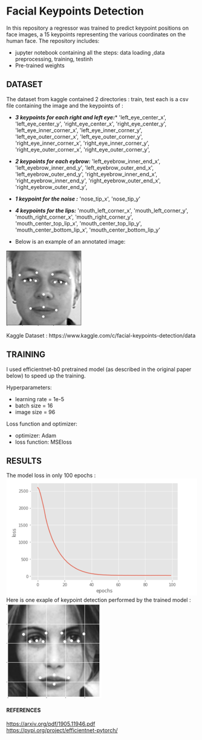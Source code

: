 # Facial Keypoints Detection

In this repository a regressor was trained to predict keypoint positions on face images, a 15 keypoints representing the various coordinates on the human face. 
The repository includes:
- jupyter notebook containing all the steps: data loading ,data preprocessing, training, testinh
- Pre-trained weights

## DATASET
The dataset from kaggle contained 2 directories : train, test
each is a csv file containing the image and the keypoints of :

- ***3 keypoints for each right and left eye:****
'left_eye_center_x', 'left_eye_center_y', 'right_eye_center_x', 'right_eye_center_y', 'left_eye_inner_corner_x', 'left_eye_inner_corner_y', 'left_eye_outer_corner_x', 'left_eye_outer_corner_y', 'right_eye_inner_corner_x', 'right_eye_inner_corner_y', 'right_eye_outer_corner_x', 'right_eye_outer_corner_y', 

- ***2 keypoints for each eybrow:***
'left_eyebrow_inner_end_x', 'left_eyebrow_inner_end_y', 'left_eyebrow_outer_end_x', 'left_eyebrow_outer_end_y', 'right_eyebrow_inner_end_x', 'right_eyebrow_inner_end_y', 'right_eyebrow_outer_end_x', 'right_eyebrow_outer_end_y',

- ***1 keypoint for the noise :***
'nose_tip_x', 'nose_tip_y'

- ***4 keypoints for the lips:***
'mouth_left_corner_x', 'mouth_left_corner_y', 'mouth_right_corner_x', 'mouth_right_corner_y', 'mouth_center_top_lip_x', 'mouth_center_top_lip_y', 'mouth_center_bottom_lip_x', 'mouth_center_bottom_lip_y'

- Below is an example of an annotated image:

<p float="left">
  <img src="/assets/annotated_image.PNG" width="200"  height="200" title="NORMAL" />
</p>
Kaggle Dataset : https://www.kaggle.com/c/facial-keypoints-detection/data

## TRAINING
I used efficientnet-b0 pretrained model (as described in the original paper below) to speed up the training.

Hyperparameters:
- learning rate = 1e-5
- batch size = 16
- image size = 96

Loss function and optimizer:
- optimizer: Adam
- loss function: MSEloss

## RESULTS
The model loss in only 100 epochs :\
![GitHub Logo](/assets/loss.PNG)\
Here is one exaple of keypoint detection performed by the trained model :\
![GitHub Logo](/assets/result.PNG)

#### REFERENCES
https://arxiv.org/pdf/1905.11946.pdf \
https://pypi.org/project/efficientnet-pytorch/
